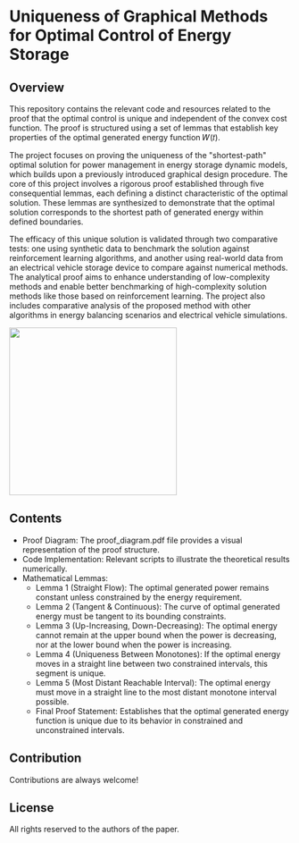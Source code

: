 # Uniqueness of Graphical Methods for Optimal Control of Energy Storage

## Overview

This repository contains the relevant code and resources related to the proof that the optimal control is unique and independent of the convex cost function. The proof is structured using a set of lemmas that establish key properties of the optimal generated energy function 𝑊(𝑡). 

The project focuses on proving the uniqueness of the "shortest-path" optimal solution for power management in energy storage dynamic models, which builds upon a previously introduced graphical design procedure. The core of this project involves a rigorous proof established through five consequential lemmas, each defining a distinct characteristic of the optimal solution. These lemmas are synthesized to demonstrate that the optimal solution corresponds to the shortest path of generated energy within defined boundaries.

The efficacy of this unique solution is validated through two comparative tests: one using synthetic data to benchmark the solution against reinforcement learning algorithms, and another using real-world data from an electrical vehicle storage device to compare against numerical methods. The analytical proof aims to enhance understanding of low-complexity methods and enable better benchmarking of high-complexity solution methods like those based on reinforcement learning. The project also includes comparative analysis of the proposed method with other algorithms in energy balancing scenarios and electrical vehicle simulations.

<img align="center" width="300" src="https://github.com/user-attachments/assets/71ffff5e-403c-47af-b927-14f1d0b94819">

## Contents

* Proof Diagram: The proof_diagram.pdf file provides a visual representation of the proof structure.
* Code Implementation: Relevant scripts to illustrate the theoretical results numerically.
* Mathematical Lemmas:
  * Lemma 1 (Straight Flow): The optimal generated power remains constant unless constrained by the energy requirement.
  * Lemma 2 (Tangent & Continuous): The curve of optimal generated energy must be tangent to its bounding constraints.
  * Lemma 3 (Up-Increasing, Down-Decreasing): The optimal energy cannot remain at the upper bound when the power is decreasing, nor at the lower bound when the power is increasing.
  * Lemma 4 (Uniqueness Between Monotones): If the optimal energy moves in a straight line between two constrained intervals, this segment is unique.
  * Lemma 5 (Most Distant Reachable Interval): The optimal energy must move in a straight line to the most distant monotone interval possible.
  * Final Proof Statement: Establishes that the optimal generated energy function is unique due to its behavior in constrained and unconstrained intervals.

## Contribution

Contributions are always welcome!

## License

All rights reserved to the authors of the paper.

